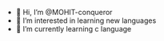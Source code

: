 - 👋 Hi, I’m @MOHIT-conqueror
- 👀 I’m interested in learning new languages
- 🌱 I’m currently learning c  language
  
<!---
MOHIT-conqueror/MOHIT-conqueror is a ✨ special ✨ repository because its `README.md` (this file) appears on your GitHub profile.
You can click the Preview link to take a look at your changes.
--->

